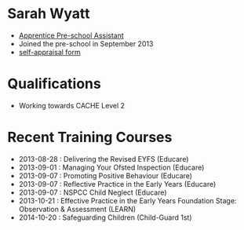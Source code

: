 # Sarah Wyatt #

* [Apprentice Pre-school Assistant](/staff/20130809-Job_Description-Apprentice_Pre-school_Assistant.pdf)
* Joined the pre-school in September 2013
* [self-appraisal form](/staff/20130205-Appraisal_Form-Apprentice_Pre_School_Assistant-Sarah_Wyatt.pdf)

# Qualifications #

* Working towards CACHE Level 2

# Recent Training Courses #

* 2013-08-28 : Delivering the Revised EYFS (Educare)
* 2013-09-01 : Managing Your Ofsted Inspection (Educare)
* 2013-09-07 : Promoting Positive Behaviour (Educare)
* 2013-09-07 : Reflective Practice in the Early Years (Educare)
* 2013-09-07 : NSPCC Child Neglect (Educare)
* 2013-10-21 : Effective Practice in the Early Years Foundation Stage: Observation & Assessment (LEARN)
* 2014-10-20 : Safeguarding Children (Child-Guard 1st)

